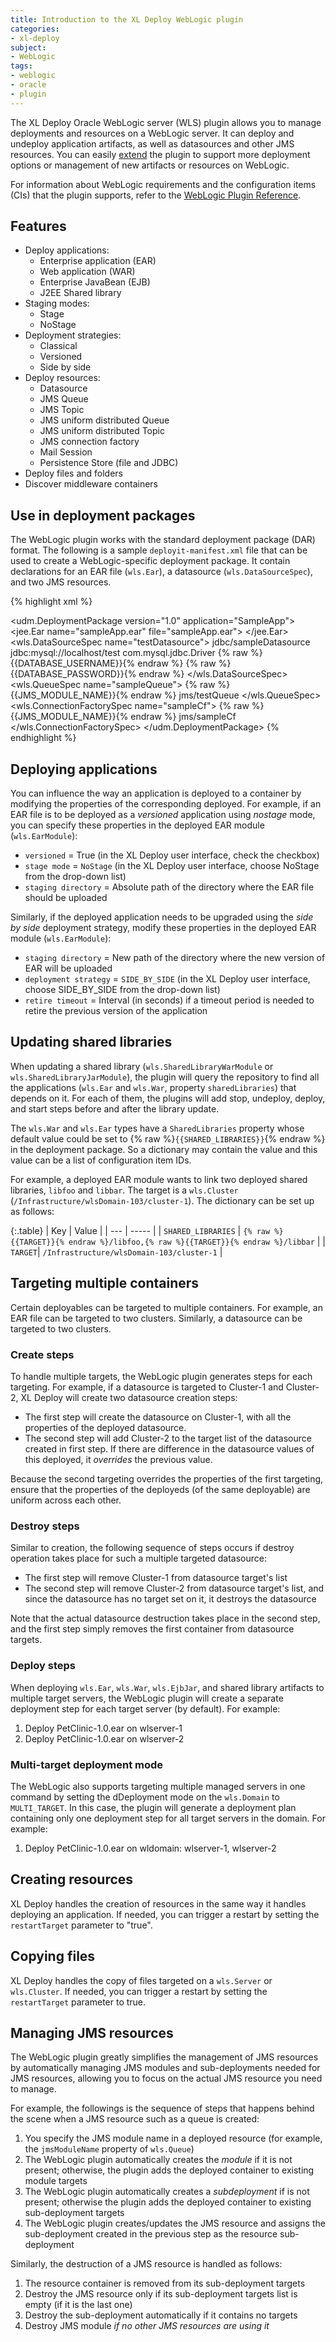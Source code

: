 ```yaml
---
title: Introduction to the XL Deploy WebLogic plugin
categories:
- xl-deploy
subject:
- WebLogic
tags:
- weblogic
- oracle
- plugin
---
```


The XL Deploy Oracle WebLogic server (WLS) plugin allows you to manage deployments and resources on a WebLogic server. It can deploy and undeploy application artifacts, as well as datasources and other JMS resources. You can easily [extend](/xl-deploy/how-to/extend-the-xl-deploy-weblogic-plugin.html) the plugin to support more deployment options or management of new artifacts or resources on WebLogic.

For information about WebLogic requirements and the configuration items (CIs) that the plugin supports, refer to the [WebLogic Plugin Reference](/xl-deploy/latest/wlsPluginManual.html).

## Features

* Deploy applications:
	* Enterprise application (EAR)
	* Web application (WAR)
	* Enterprise JavaBean (EJB)
	* J2EE Shared library
* Staging modes:
	* Stage
	* NoStage
* Deployment strategies:
	* Classical
	* Versioned
	* Side by side
* Deploy resources:
	* Datasource
	* JMS Queue
	* JMS Topic
	* JMS uniform distributed Queue
	* JMS uniform distributed Topic
	* JMS connection factory
	* Mail Session
	* Persistence Store (file and JDBC)
* Deploy files and folders
* Discover middleware containers

## Use in deployment packages

The WebLogic plugin works with the standard deployment package (DAR) format. The following is a sample `deployit-manifest.xml` file that can be used to create a WebLogic-specific deployment package. It contain declarations for an EAR file (`wls.Ear`), a datasource (`wls.DataSourceSpec`), and two JMS resources.

{% highlight xml %}
<?xml version="1.0" encoding="UTF-8"?>
<udm.DeploymentPackage version="1.0" application="SampleApp">
    <deployables>
        <jee.Ear name="sampleApp.ear" file="sampleApp.ear">
        </jee.Ear>
        <wls.DataSourceSpec name="testDatasource">
            <jndiNames>jdbc/sampleDatasource</jndiNames>
            <url>jdbc:mysql://localhost/test</url>
            <driverName>com.mysql.jdbc.Driver</driverName>
            <username>{% raw %}{{DATABASE_USERNAME}}{% endraw %}</username>
            <password>{% raw %}{{DATABASE_PASSWORD}}{% endraw %}</password>
        </wls.DataSourceSpec>
        <wls.QueueSpec name="sampleQueue">
            <jmsModuleName>{% raw %}{{JMS_MODULE_NAME}}{% endraw %}</jmsModuleName>
            <jndiName>jms/testQueue</jndiName>
        </wls.QueueSpec>
        <wls.ConnectionFactorySpec name="sampleCf">
            <jmsModuleName>{% raw %}{{JMS_MODULE_NAME}}{% endraw %}</jmsModuleName>
            <jndiName>jms/sampleCf</jndiName>
        </wls.ConnectionFactorySpec>
    </deployables>
</udm.DeploymentPackage>
{% endhighlight %}

## Deploying applications

You can influence the way an application is deployed to a container by modifying the properties of the corresponding deployed. For example, if an EAR file is to be deployed as a *versioned* application using *nostage* mode, you can specify these properties in the deployed EAR module (`wls.EarModule`):

* `versioned` = True (in the XL Deploy user interface, check the checkbox)
* `stage mode` = `NoStage` (in the XL Deploy user interface, choose NoStage from the drop-down list)
* `staging directory` = Absolute path of the directory where the EAR file should be uploaded

Similarly, if the deployed application needs to be upgraded using the *side by side* deployment strategy, modify these properties in the deployed EAR module (`wls.EarModule`):

* `staging directory` = New path of the directory where the new version of EAR will be uploaded
* `deployment strategy` = `SIDE_BY_SIDE` (in the XL Deploy user interface, choose SIDE_BY_SIDE from the drop-down list)
* `retire timeout` = Interval (in seconds) if a timeout period is needed to retire the previous version of the application

## Updating shared libraries

When updating a shared library (`wls.SharedLibraryWarModule` or `wls.SharedLibraryJarModule`), the plugin will query the repository to find all the applications (`wls.Ear` and `wls.War`, property `sharedLibraries`) that depends on it. For each of them, the plugins will add stop, undeploy, deploy, and start steps before and after the library update.

The `wls.War` and `wls.Ear` types have a `SharedLibraries` property whose default value could be set to {% raw %}`{{SHARED_LIBRARIES}}`{% endraw %} in the deployment package. So a dictionary may contain the value and this value can be a list of configuration item IDs.

For example, a deployed EAR module wants to link two deployed shared libraries, `libfoo` and `libbar`. The target is a `wls.Cluster` (`/Infrastructure/wlsDomain-103/cluster-1`). The dictionary can be set up as follows:

{:.table}
| Key | Value |
| --- | ----- |
| `SHARED_LIBRARIES` | `{% raw %}{{TARGET}}{% endraw %}/libfoo,{% raw %}{{TARGET}}{% endraw %}/libbar` |
| `TARGET`| `/Infrastructure/wlsDomain-103/cluster-1` |

## Targeting multiple containers

Certain deployables can be targeted to multiple containers. For example, an EAR file can be targeted to two clusters. Similarly, a datasource can be targeted to two clusters.

### Create steps

To handle multiple targets, the WebLogic plugin generates steps for each targeting. For example, if a datasource is targeted to Cluster-1 and Cluster-2, XL Deploy will create two datasource creation steps:

* The first step will create the datasource on Cluster-1, with all the properties of the deployed datasource.
* The second step will add Cluster-2 to the target list of the datasource created in first step. If there are difference in the datasource values of this deployed, it *overrides* the previous value.

Because the second targeting overrides the properties of the first targeting, ensure that the properties of the deployeds (of the same deployable) are uniform across each other.

### Destroy steps

Similar to creation, the following sequence of steps occurs if destroy operation takes place for such a multiple targeted datasource:

* The first step will remove Cluster-1 from datasource target's list
* The second step will remove Cluster-2 from datasource target's list, and since the datasource has no target set on it, it destroys the datasource

Note that the actual datasource destruction takes place in the second step, and the first step simply removes the first container from datasource targets.

### Deploy steps

When deploying `wls.Ear`, `wls.War`, `wls.EjbJar`, and shared library artifacts to multiple target servers, the WebLogic plugin will create a separate deployment step for each target server (by default). For example:

1. Deploy PetClinic-1.0.ear on wlserver-1
1. Deploy PetClinic-1.0.ear on wlserver-2

### Multi-target deployment mode

The WebLogic also supports targeting multiple managed servers in one command by setting the dDeployment mode on the `wls.Domain` to `MULTI_TARGET`. In this case, the plugin will generate a deployment plan containing only one deployment step for all target servers in the domain. For example:

1. Deploy PetClinic-1.0.ear on wldomain: wlserver-1, wlserver-2

## Creating resources

XL Deploy handles the creation of resources in the same way it handles deploying an application. If needed, you can trigger a restart by setting the `restartTarget` parameter to "true".

## Copying files

XL Deploy handles the copy of files targeted on a `wls.Server` or `wls.Cluster`. If needed, you can trigger a restart by setting the `restartTarget` parameter to true.

## Managing JMS resources

The WebLogic plugin greatly simplifies the management of JMS resources by automatically managing JMS modules and sub-deployments needed for JMS resources, allowing you to focus on the actual JMS resource you need to manage.

For example, the followings is the sequence of steps that happens behind the scene when a JMS resource such as a queue is created:

1. You specify the JMS module name in a deployed resource (for example, the `jmsModuleName` property of `wls.Queue`)
1. The WebLogic plugin automatically creates the *module* if it is not present; otherwise, the plugin adds the deployed container to existing module targets
1. The WebLogic plugin automatically creates a *subdeployment* if is not present; otherwise the plugin adds the deployed container to existing sub-deployment targets
1. The WebLogic plugin creates/updates the JMS resource and assigns the sub-deployment created in the previous step as the resource sub-deployment

Similarly, the destruction of a JMS resource is handled as follows:

1. The resource container is removed from its sub-deployment targets
1. Destroy the JMS resource only if its sub-deployment targets list is empty (if it is the last one)
1. Destroy the sub-deployment automatically if it contains no targets
1. Destroy JMS module _if no other JMS resources are using it_
